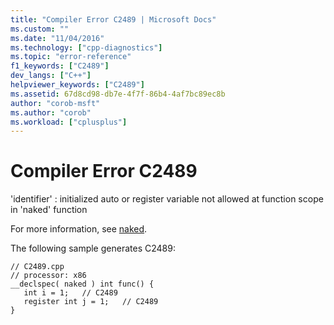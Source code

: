 ```yaml
---
title: "Compiler Error C2489 | Microsoft Docs"
ms.custom: ""
ms.date: "11/04/2016"
ms.technology: ["cpp-diagnostics"]
ms.topic: "error-reference"
f1_keywords: ["C2489"]
dev_langs: ["C++"]
helpviewer_keywords: ["C2489"]
ms.assetid: 67d8cd98-db7e-4f7f-86b4-4af7bc89ec8b
author: "corob-msft"
ms.author: "corob"
ms.workload: ["cplusplus"]
---
```

# Compiler Error C2489
'identifier' : initialized auto or register variable not allowed at function scope in 'naked' function  
  
 For more information, see [naked](../../cpp/naked-cpp.md).  
  
 The following sample generates C2489:  
  
```  
// C2489.cpp  
// processor: x86  
__declspec( naked ) int func() {  
   int i = 1;   // C2489  
   register int j = 1;   // C2489  
}  
```
